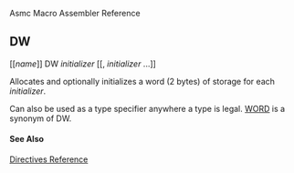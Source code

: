 Asmc Macro Assembler Reference

## DW

[[_name_]] DW _initializer_ [[, _initializer_ ...]]

Allocates and optionally initializes a word (2 bytes) of storage for each _initializer_.

Can also be used as a type specifier anywhere a type is legal. [WORD](word.md) is a synonym of DW.

#### See Also

[Directives Reference](readme.md)

